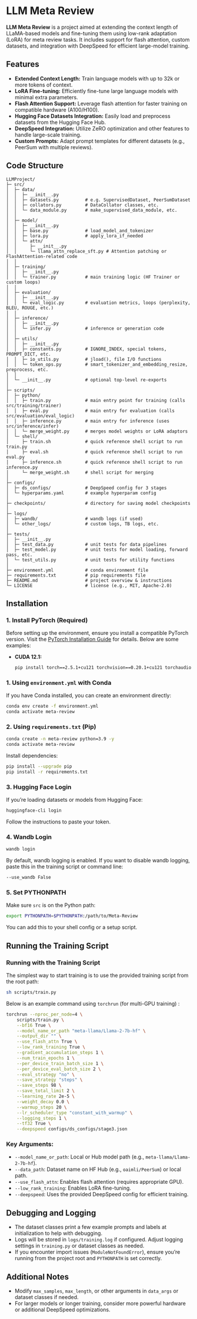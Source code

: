 # LLM Meta Review

**LLM Meta Review** is a project aimed at extending the context length of LLaMA-based models and fine-tuning them using low-rank adaptation (LoRA) for meta review tasks. It includes support for flash attention, custom datasets, and integration with DeepSpeed for efficient large-model training.

## Features

- **Extended Context Length:** Train language models with up to 32k or more tokens of context.
- **LoRA Fine-tuning:** Efficiently fine-tune large language models with minimal extra parameters.
- **Flash Attention Support:** Leverage flash attention for faster training on compatible hardware (A100/H100).
- **Hugging Face Datasets Integration:** Easily load and preprocess datasets from the Hugging Face Hub.
- **DeepSpeed Integration:** Utilize ZeRO optimization and other features to handle large-scale training.
- **Custom Prompts:** Adapt prompt templates for different datasets (e.g., PeerSum with multiple reviews).

## Code Structure

```plaintext
LLMProject/
├─ src/
│  ├─ data/
│  │  ├─ __init__.py
│  │  ├─ datasets.py          # e.g. SupervisedDataset, PeerSumDataset
│  │  ├─ collators.py         # DataCollator classes, etc.
│  │  └─ data_module.py       # make_supervised_data_module, etc.
│  │
│  ├─ model/
│  │  ├─ __init__.py
│  │  ├─ base.py              # load_model_and_tokenizer
│  │  ├─ lora.py              # apply_lora_if_needed
│  │  └─ attn/
│  │     ├─ __init__.py
│  │     └─ llama_attn_replace_sft.py # Attention patching or FlashAttention-related code
│  │
│  ├─ training/
│  │  ├─ __init__.py
│  │  └─ trainer.py           # main training logic (HF Trainer or custom loops)
│  │
│  ├─ evaluation/
│  │  ├─ __init__.py
│  │  └─ eval_logic.py        # evaluation metrics, loops (perplexity, BLEU, ROUGE, etc.)
│  │
│  ├─ inference/
│  │  ├─ __init__.py
│  │  └─ infer.py             # inference or generation code
│  │
│  ├─ utils/
│  │  ├─ __init__.py
│  │  ├─ constants.py         # IGNORE_INDEX, special tokens, PROMPT_DICT, etc.
│  │  ├─ io_utils.py          # jload(), file I/O functions
│  │  └─ token_ops.py         # smart_tokenizer_and_embedding_resize, preprocess, etc.
│  │
│  └─ __init__.py             # optional top-level re-exports
│
├─ scripts/
│  ├─ python/
│  │  ├─ train.py             # main entry point for training (calls src/training/trainer)
│  │  ├─ eval.py              # main entry for evaluation (calls src/evaluation/eval_logic)
│  │  ├─ inference.py         # main entry for inference (uses src/inference/infer)
│  │  └─ merge_weight.py      # merges model weights or LoRA adaptors
│  └─ shell/
│     ├─ train.sh             # quick reference shell script to run train.py
│     ├─ eval.sh              # quick reference shell script to run eval.py
│     ├─ inference.sh         # quick reference shell script to run inference.py
│     └─ merge_weight.sh      # shell script for merging
│
├─ configs/
│  ├─ ds_configs/             # DeepSpeed config for 3 stages
│  └─ hyperparams.yaml        # example hyperparam config
│
├─ checkpoints/               # directory for saving model checkpoints
│
├─ logs/
│  ├─ wandb/                  # wandb logs (if used)
│  └─ other_logs/             # custom logs, TB logs, etc.
│
├─ tests/
│  ├─ __init__.py
│  ├─ test_data.py            # unit tests for data pipelines
│  ├─ test_model.py           # unit tests for model loading, forward pass, etc.
│  └─ test_utils.py           # unit tests for utility functions
│
├─ environment.yml            # conda environment file
├─ requirements.txt           # pip requirements file
├─ README.md                  # project overview & instructions
└─ LICENSE                    # license (e.g., MIT, Apache-2.0)
```

## Installation

### 1. Install PyTorch (Required)

Before setting up the environment, ensure you install a compatible PyTorch version. Visit the [PyTorch Installation Guide](https://pytorch.org/get-started/locally/) for details. Below are some examples:

- **CUDA 12.1:**
  ```bash
  pip install torch==2.5.1+cu121 torchvision==0.20.1+cu121 torchaudio==2.5.1+cu121 -f https://download.pytorch.org/whl/torch_stable.html

### 1. Using `environment.yml` with Conda

If you have Conda installed, you can create an environment directly:

```bash
conda env create -f environment.yml
conda activate meta-review
```

### 2. Using `requirements.txt` (Pip)

```bash
conda create -n meta-review python=3.9 -y
conda activate meta-review
```

Install dependencies:

```bash
pip install --upgrade pip
pip install -r requirements.txt
```

### 3. Hugging Face Login

If you’re loading datasets or models from Hugging Face:

```bash
huggingface-cli login
```

Follow the instructions to paste your token.

### 4. Wandb Login

```bash
wandb login
```

By default, wandb logging is enabled. If you want to disable wandb logging, paste this in the training script or command line:

```bash
--use_wandb False
```

### 5. Set PYTHONPATH

Make sure `src` is on the Python path:

```bash
export PYTHONPATH=$PYTHONPATH:/path/to/Meta-Review
```

You can add this to your shell config or a setup script.

## Running the Training Script

### Running with the Training Script

The simplest way to start training is to use the provided training script from the root path:

```bash
sh scripts/train.py
```

Below is an example command using `torchrun` (for multi-GPU training) :

```bash
torchrun --nproc_per_node=4 \
    scripts/train.py \
    --bf16 True \
    --model_name_or_path "meta-llama/Llama-2-7b-hf" \
    --output_dir "" \
    --use_flash_attn True \
    --low_rank_training True \
    --gradient_accumulation_steps 1 \
    --num_train_epochs 1 \
    --per_device_train_batch_size 1 \
    --per_device_eval_batch_size 2 \
    --eval_strategy "no" \
    --save_strategy "steps" \
    --save_steps 98 \
    --save_total_limit 2 \
    --learning_rate 2e-5 \
    --weight_decay 0.0 \
    --warmup_steps 20 \
    --lr_scheduler_type "constant_with_warmup" \
    --logging_steps 1 \
    --tf32 True \
    --deepspeed configs/ds_configs/stage3.json
```

### Key Arguments:

- `--model_name_or_path`: Local or Hub model path (e.g., `meta-llama/Llama-2-7b-hf`).
- `--data_path`: Dataset name on HF Hub (e.g., `oaimli/PeerSum`) or local path.
- `--use_flash_attn`: Enables flash attention (requires appropriate GPU).
- `--low_rank_training`: Enables LoRA fine-tuning.
- `--deepspeed`: Uses the provided DeepSpeed config for efficient training.

## Debugging and Logging

- The dataset classes print a few example prompts and labels at initialization to help with debugging.
- Logs will be stored in `logs/training.log` if configured. Adjust logging settings in `training.py` or dataset classes as needed.
- If you encounter import issues (`ModuleNotFoundError`), ensure you’re running from the project root and `PYTHONPATH` is set correctly.

## Additional Notes

- Modify `max_samples`, `max_length`, or other arguments in `data_args` or dataset classes if needed.
- For larger models or longer training, consider more powerful hardware or additional DeepSpeed optimizations.
